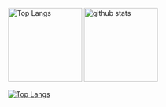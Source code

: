 <p align="left"> 
  <img alt="Top Langs" height="150px" src="https://github-readme-stats-okasyun0326.vercel.app
/api/top-langs/?username=okasyun&layout=compact&show_icons=true&theme=onedark"/>
  <img alt="github stats" height="150px" src="https://github-readme-stats-okasyun0326.vercel.app
/api?username=okasyun&theme=onedark&show_icons=ture"/>
</p>

[![Top Langs](https://github-readme-stats.vercel.app/api/top-langs/?username=
)](https://github.com/anuraghazra/github-readme-stats)

<!--
**okasyun/okasyun** is a ✨ _special_ ✨ repository because its `README.md` (this file) appears on your GitHub profile.

Here are some ideas to get you started:

- 🔭 I’m currently working on ...
- 🌱 I’m currently learning ...
- 👯 I’m looking to collaborate on ...
- 🤔 I’m looking for help with ...
- 💬 Ask me about ...
- 📫 How to reach me: ...
- 😄 Pronouns: ...
- ⚡ Fun fact: ...
-->

